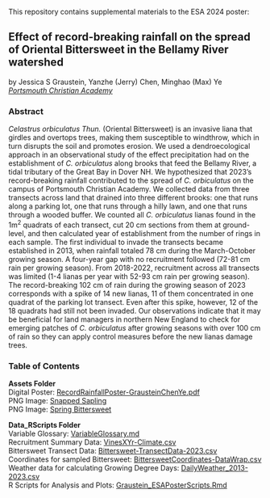 This repository contains supplemental materials to the ESA 2024 poster:
## Effect of record-breaking rainfall on the spread of Oriental Bittersweet in the Bellamy River watershed
by Jessica S Graustein, Yanzhe (Jerry) Chen, Minghao (Max) Ye \
[_Portsmouth Christian Academy_](https://pcaschool.org/)

### Abstract
_Celastrus orbiculatus Thun._ (Oriental Bittersweet) is an invasive liana that girdles and overtops trees, making them susceptible to windthrow, which in turn disrupts the soil and promotes erosion. We used a dendroecological approach in an observational study of the effect precipitation had on the establishment of _C. orbiculatus_ along brooks that feed the Bellamy River, a tidal tributary of the Great Bay in Dover NH. We hypothesized that 2023’s record-breaking rainfall contributed to the spread of _C. orbiculatus_ on the campus of Portsmouth Christian Academy. We collected data from three transects across land that drained into three different brooks: one that runs along a parking lot, one that runs through a hilly lawn, and one that runs through a wooded buffer. We counted all _C. orbiculatus_ lianas found in the 1m<sup>2</sup> quadrats of each transect, cut 20 cm sections from them at ground-level, and then calculated year of establishment from the number of rings in each sample. The first individual to invade the transects became established in 2013, when rainfall totaled 78 cm during the March-October growing season. A four-year gap with no recruitment followed (72-81 cm rain per growing season). From 2018-2022, recruitment across all transects was limited (1-4 lianas per year with 52-93 cm rain per growing season). The record-breaking 102 cm of rain during the growing season of 2023 corresponds with a spike of 14 new lianas, 11 of them concentrated in one quadrat of the parking lot transect. Even after this spike, however, 12 of the 18 quadrats had still not been invaded. Our observations indicate that it may be beneficial for land managers in northern New England to check for emerging patches of _C. orbiculatus_ after growing seasons with over 100 cm of rain so they can apply control measures before the new lianas damage trees.

### Table of Contents
**Assets Folder** \
Digital Poster: [RecordRainfallPoster-GrausteinChenYe.pdf](https://github.com/jessigbiology/RainXBittRecruitment/blob/b6e872e007dd34c2566d11b0484fc8f331c19ec0/assets/RecordRainfallPoster-GrausteinChenYe.pdf)\
PNG Image: [Snapped Sapling](https://github.com/jessigbiology/RainXBittRecruitment/blob/bbdf050ff119ebd49e371fe6c08638338a64eedc/assets/Bittersweet-snappedSappling.jpg)\
PNG Image: [Spring Bittersweet](https://github.com/jessigbiology/RainXBittRecruitment/blob/bbdf050ff119ebd49e371fe6c08638338a64eedc/assets/SpringBittersweet-2024.jpg)

**Data_RScripts Folder** \
Variable Glossary: [VariableGlossary.md](https://github.com/jessigbiology/RainXBittRecruitment/blob/fd0da9f5fa2daf3c51fe30567163aa90d2c4615d/Data_RScripts/VariableGlossary.md) \
Recruitment Summary Data: [VinesXYr-Climate.csv](https://github.com/jessigbiology/RainXBittRecruitment/blob/fd0da9f5fa2daf3c51fe30567163aa90d2c4615d/Data_RScripts/VinesXYr-Climate.csv)\
Bittersweet Transect Data: [Bittersweet-TransectData-2023.csv](https://github.com/jessigbiology/RainXBittRecruitment/blob/bbdf050ff119ebd49e371fe6c08638338a64eedc/Data_RScripts/Bittersweet-TransectData-2023.csv)\
Coordinates for sampled Bittersweet: [BittersweetCoordinates-DataWrap.csv](https://github.com/jessigbiology/RainXBittRecruitment/blob/bbdf050ff119ebd49e371fe6c08638338a64eedc/Data_RScripts/BittersweetCoordinates-DataWrap.csv)\
Weather data for calculating Growing Degree Days: [DailyWeather_2013-2023.csv](https://github.com/jessigbiology/RainXBittRecruitment/blob/bbdf050ff119ebd49e371fe6c08638338a64eedc/Data_RScripts/DailyWeather_2013-2023.csv)\
R Scripts for Analysis and Plots: [Graustein_ESAPosterScripts.Rmd](https://github.com/jessigbiology/RainXBittRecruitment/blob/bbdf050ff119ebd49e371fe6c08638338a64eedc/Data_RScripts/Graustein_ESAPosterScripts.Rmd)
